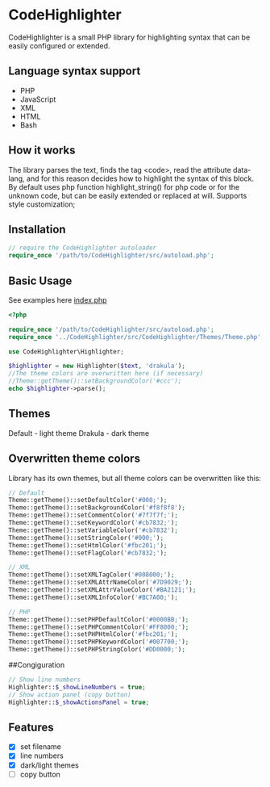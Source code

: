 # CodeHighlighter

CodeHighlighter is a small PHP library for highlighting syntax that can be easily configured or extended.

## Language syntax support
* PHP
* JavaScript
* XML
* HTML
* Bash

## How it works
The library parses the text, finds the tag \<code>, read the attribute data-lang, and for this reason decides how to highlight the syntax of this block.
By default uses php function highlight_string() for php code or for the unknown code, but can be easily extended or replaced at will. Supports style customization;

## Installation
```php
// require the CodeHighlighter autoloader
require_once '/path/to/CodeHighlighter/src/autoload.php';
```

## Basic Usage
See examples here [index.php](../master/examples/index.php)
```php
<?php

require_once '/path/to/CodeHighlighter/src/autoload.php';
require_once '../CodeHighlighter/src/CodeHighlighter/Themes/Theme.php';

use CodeHighlighter\Highlighter;

$highlighter = new Highlighter($text, 'drakula');
//The theme colors are overwritten here (if necessary)
//Theme::getTheme()::setBackgroundColor('#ccc');
echo $highlighter->parse();
```

## Themes
Default - light theme
Drakula - dark theme

## Overwritten theme colors
Library has its own themes, but all theme colors can be overwritten like this:
```php
// Default
Theme::getTheme()::setDefaultColor('#000;');
Theme::getTheme()::setBackgroundColor('#f8f8f8');
Theme::getTheme()::setCommentColor('#7f7f7f;');
Theme::getTheme()::setKeywordColor('#cb7832;');
Theme::getTheme()::setVariableColor('#cb7832');
Theme::getTheme()::setStringColor('#000;');
Theme::getTheme()::setHtmlColor('#fbc201;');
Theme::getTheme()::setFlagColor('#cb7832;');

// XML
Theme::getTheme()::setXMLTagColor('#008000;');
Theme::getTheme()::setXMLAttrNameColor('#7D9029;');
Theme::getTheme()::setXMLAttrValueColor('#BA2121;');
Theme::getTheme()::setXMLInfoColor('#BC7A00;');

// PHP
Theme::getTheme()::setPHPDefaultColor('#0000BB;');
Theme::getTheme()::setPHPCommentColor('#FF8000;');
Theme::getTheme()::setPHPHtmlColor('#fbc201;');
Theme::getTheme()::setPHPKeywordColor('#007700;');
Theme::getTheme()::setPHPStringColor('#DD0000;');
```

##Congiguration
```php
// Show line numbers
Highlighter::$_showLineNumbers = true;
// Show action panel (copy button)
Highlighter::$_showActionsPanel = true;
```

## Features
- [x] set filename
- [x] line numbers
- [x] dark/light themes
- [ ] copy button
